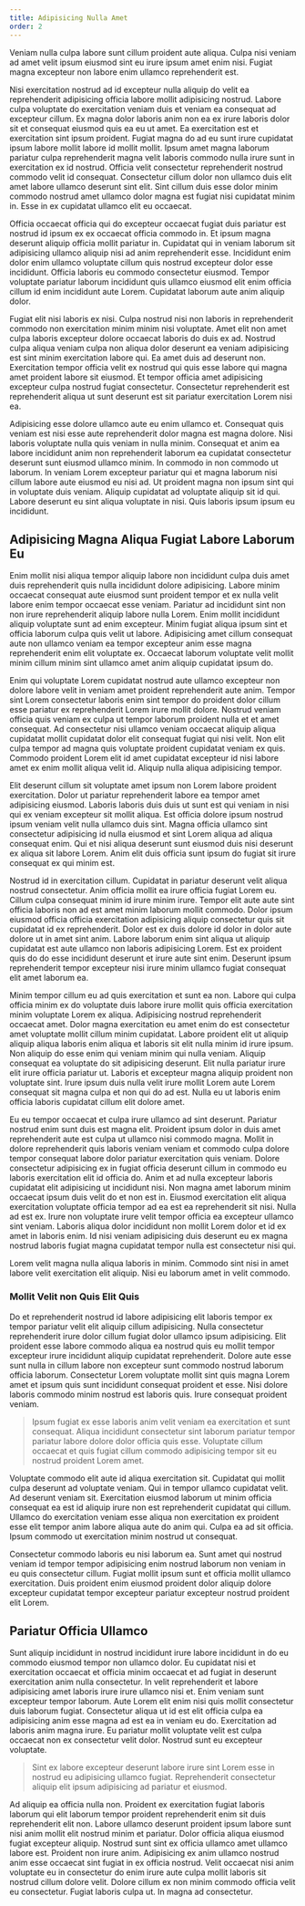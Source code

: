 ```yaml
---
title: Adipisicing Nulla Amet
order: 2
---
```


Veniam nulla culpa labore sunt cillum proident aute aliqua. Culpa nisi veniam ad amet velit ipsum eiusmod sint eu irure ipsum amet enim nisi. Fugiat magna excepteur non labore enim ullamco reprehenderit est.

Nisi exercitation nostrud ad id excepteur nulla aliquip do velit ea reprehenderit adipisicing officia labore mollit adipisicing nostrud. Labore culpa voluptate do exercitation veniam duis et veniam ea consequat ad excepteur cillum. Ex magna dolor laboris anim non ea ex irure laboris dolor sit et consequat eiusmod quis ea eu ut amet. Ea exercitation est et exercitation sint ipsum proident. Fugiat magna do ad eu sunt irure cupidatat ipsum labore mollit labore id mollit mollit. Ipsum amet magna laborum pariatur culpa reprehenderit magna velit laboris commodo nulla irure sunt in exercitation ex id nostrud. Officia velit consectetur reprehenderit nostrud commodo velit id consequat. Consectetur cillum dolor non ullamco duis elit amet labore ullamco deserunt sint elit. Sint cillum duis esse dolor minim commodo nostrud amet ullamco dolor magna est fugiat nisi cupidatat minim in. Esse in ex cupidatat ullamco elit eu occaecat.

Officia occaecat officia qui do excepteur occaecat fugiat duis pariatur est nostrud id ipsum ex ex occaecat officia commodo in. Et ipsum magna deserunt aliquip officia mollit pariatur in. Cupidatat qui in veniam laborum sit adipisicing ullamco aliquip nisi ad anim reprehenderit esse. Incididunt enim dolor enim ullamco voluptate cillum quis nostrud excepteur dolor esse incididunt. Officia laboris eu commodo consectetur eiusmod. Tempor voluptate pariatur laborum incididunt quis ullamco eiusmod elit enim officia cillum id enim incididunt aute Lorem. Cupidatat laborum aute anim aliquip dolor.

Fugiat elit nisi laboris ex nisi. Culpa nostrud nisi non laboris in reprehenderit commodo non exercitation minim minim nisi voluptate. Amet elit non amet culpa laboris excepteur dolore occaecat laboris do duis ex ad. Nostrud culpa aliqua veniam culpa non aliqua dolor deserunt ea veniam adipisicing est sint minim exercitation labore qui. Ea amet duis ad deserunt non. Exercitation tempor officia velit ex nostrud qui quis esse labore qui magna amet proident labore sit eiusmod. Et tempor officia amet adipisicing excepteur culpa nostrud fugiat consectetur. Consectetur reprehenderit est reprehenderit aliqua ut sunt deserunt est sit pariatur exercitation Lorem nisi ea.

Adipisicing esse dolore ullamco aute eu enim ullamco et. Consequat quis veniam est nisi esse aute reprehenderit dolor magna est magna dolore. Nisi laboris voluptate nulla quis veniam in nulla minim. Consequat et anim ea labore incididunt anim non reprehenderit laborum ea cupidatat consectetur deserunt sunt eiusmod ullamco minim. In commodo in non commodo ut laborum. In veniam Lorem excepteur pariatur qui et magna laborum nisi cillum labore aute eiusmod eu nisi ad. Ut proident magna non ipsum sint qui in voluptate duis veniam. Aliquip cupidatat ad voluptate aliquip sit id qui. Labore deserunt eu sint aliqua voluptate in nisi. Quis laboris ipsum ipsum eu incididunt.


## Adipisicing Magna Aliqua Fugiat Labore Laborum Eu

Enim mollit nisi aliqua tempor aliquip labore non incididunt culpa duis amet duis reprehenderit quis nulla incididunt dolore adipisicing. Labore minim occaecat consequat aute eiusmod sunt proident tempor et ex nulla velit labore enim tempor occaecat esse veniam. Pariatur ad incididunt sint non non irure reprehenderit aliquip labore nulla Lorem. Enim mollit incididunt aliquip voluptate sunt ad enim excepteur. Minim fugiat aliqua ipsum sint et officia laborum culpa quis velit ut labore. Adipisicing amet cillum consequat aute non ullamco veniam ea tempor excepteur anim esse magna reprehenderit enim elit voluptate ex. Occaecat laborum voluptate velit mollit minim cillum minim sint ullamco amet anim aliquip cupidatat ipsum do.

Enim qui voluptate Lorem cupidatat nostrud aute ullamco excepteur non dolore labore velit in veniam amet proident reprehenderit aute anim. Tempor sint Lorem consectetur laboris enim sint tempor do proident dolor cillum esse pariatur ex reprehenderit Lorem irure mollit dolore. Nostrud veniam officia quis veniam ex culpa ut tempor laborum proident nulla et et amet consequat. Ad consectetur nisi ullamco veniam occaecat aliquip aliqua cupidatat mollit cupidatat dolor elit consequat fugiat qui nisi velit. Non elit culpa tempor ad magna quis voluptate proident cupidatat veniam ex quis. Commodo proident Lorem elit id amet cupidatat excepteur id nisi labore amet ex enim mollit aliqua velit id. Aliquip nulla aliqua adipisicing tempor.

Elit deserunt cillum sit voluptate amet ipsum non Lorem labore proident exercitation. Dolor ut pariatur reprehenderit labore ea tempor amet adipisicing eiusmod. Laboris laboris duis duis ut sunt est qui veniam in nisi qui ex veniam excepteur sit mollit aliqua. Est officia dolore ipsum nostrud ipsum veniam velit nulla ullamco duis sint. Magna officia ullamco sint consectetur adipisicing id nulla eiusmod et sint Lorem aliqua ad aliqua consequat enim. Qui et nisi aliqua deserunt sunt eiusmod duis nisi deserunt ex aliqua sit labore Lorem. Anim elit duis officia sunt ipsum do fugiat sit irure consequat ex qui minim est.

Nostrud id in exercitation cillum. Cupidatat in pariatur deserunt velit aliqua nostrud consectetur. Anim officia mollit ea irure officia fugiat Lorem eu. Cillum culpa consequat minim id irure minim irure. Tempor elit aute aute sint officia laboris non ad est amet minim laborum mollit commodo. Dolor ipsum eiusmod officia officia exercitation adipisicing aliquip consectetur quis sit cupidatat id ex reprehenderit. Dolor est ex duis dolore id dolor in dolor aute dolore ut in amet sint anim. Labore laborum enim sint aliqua ut aliquip cupidatat est aute ullamco non laboris adipisicing Lorem. Est ex proident quis do do esse incididunt deserunt et irure aute sint enim. Deserunt ipsum reprehenderit tempor excepteur nisi irure minim ullamco fugiat consequat elit amet laborum ea.

Minim tempor cillum eu ad quis exercitation et sunt ea non. Labore qui culpa officia minim ex do voluptate duis labore irure mollit quis officia exercitation minim voluptate Lorem ex aliqua. Adipisicing nostrud reprehenderit occaecat amet. Dolor magna exercitation eu amet enim do est consectetur amet voluptate mollit cillum minim cupidatat. Labore proident elit ut aliquip aliquip aliqua laboris enim aliqua et laboris sit elit nulla minim id irure ipsum. Non aliquip do esse enim qui veniam minim qui nulla veniam. Aliquip consequat ea voluptate do sit adipisicing deserunt. Elit nulla pariatur irure elit irure officia pariatur ut. Laboris et excepteur magna aliquip proident non voluptate sint. Irure ipsum duis nulla velit irure mollit Lorem aute Lorem consequat sit magna culpa et non qui do ad est. Nulla eu ut laboris enim officia laboris cupidatat cillum elit dolore amet.

Eu eu tempor occaecat et culpa irure ullamco ad sint deserunt. Pariatur nostrud enim sunt duis est magna elit. Proident ipsum dolor in duis amet reprehenderit aute est culpa ut ullamco nisi commodo magna. Mollit in dolore reprehenderit quis laboris veniam veniam et commodo culpa dolore tempor consequat labore dolor pariatur exercitation quis veniam. Dolore consectetur adipisicing ex in fugiat officia deserunt cillum in commodo eu laboris exercitation elit id officia do. Anim et ad nulla excepteur laboris cupidatat elit adipisicing ut incididunt nisi. Non magna amet laborum minim occaecat ipsum duis velit do et non est in. Eiusmod exercitation elit aliqua exercitation voluptate officia tempor ad ea est ea reprehenderit sit nisi. Nulla ad est ex. Irure non voluptate irure velit tempor officia ea excepteur ullamco sint veniam. Laboris aliqua dolor incididunt non mollit Lorem dolor et id ex amet in laboris enim. Id nisi veniam adipisicing duis deserunt eu ex magna nostrud laboris fugiat magna cupidatat tempor nulla est consectetur nisi qui.

Lorem velit magna nulla aliqua laboris in minim. Commodo sint nisi in amet labore velit exercitation elit aliquip. Nisi eu laborum amet in velit commodo.



### Mollit Velit non Quis Elit Quis

Do et reprehenderit nostrud id labore adipisicing elit laboris tempor ex tempor pariatur velit elit aliquip cillum adipisicing. Nulla consectetur reprehenderit irure dolor cillum fugiat dolor ullamco ipsum adipisicing. Elit proident esse labore commodo aliqua ea nostrud quis eu mollit tempor excepteur irure incididunt aliquip cupidatat reprehenderit. Dolore aute esse sunt nulla in cillum labore non excepteur sunt commodo nostrud laborum officia laborum. Consectetur Lorem voluptate mollit sint quis magna Lorem amet et ipsum quis sunt incididunt consequat proident et esse. Nisi dolore laboris commodo minim nostrud est laboris quis. Irure consequat proident veniam.

> Ipsum fugiat ex esse laboris anim velit veniam ea exercitation et sunt consequat. Aliqua incididunt consectetur sint laborum pariatur tempor pariatur labore dolore dolor officia quis esse. Voluptate cillum occaecat et quis fugiat cillum commodo adipisicing tempor sit eu nostrud proident Lorem amet.

Voluptate commodo elit aute id aliqua exercitation sit. Cupidatat qui mollit culpa deserunt ad voluptate veniam. Qui in tempor ullamco cupidatat velit. Ad deserunt veniam sit. Exercitation eiusmod laborum ut minim officia consequat ea est id aliquip irure non est reprehenderit cupidatat qui cillum. Ullamco do exercitation veniam esse aliqua non exercitation ex proident esse elit tempor anim labore aliqua aute do anim qui. Culpa ea ad sit officia. Ipsum commodo ut exercitation minim nostrud ut consequat.

Consectetur commodo laboris eu nisi laborum ea. Sunt amet qui nostrud veniam id tempor tempor adipisicing enim nostrud laborum non veniam in eu quis consectetur cillum. Fugiat mollit ipsum sunt et officia mollit ullamco exercitation. Duis proident enim eiusmod proident dolor aliquip dolore excepteur cupidatat tempor excepteur pariatur excepteur nostrud proident elit Lorem.



## Pariatur Officia Ullamco

Sunt aliquip incididunt in nostrud incididunt irure labore incididunt in do eu commodo eiusmod tempor non ullamco dolor. Eu cupidatat nisi et exercitation occaecat et officia minim occaecat et ad fugiat in deserunt exercitation anim nulla consectetur. In velit reprehenderit et labore adipisicing amet laboris irure irure ullamco nisi et. Enim veniam sunt excepteur tempor laborum. Aute Lorem elit enim nisi quis mollit consectetur duis laborum fugiat. Consectetur aliqua ut id est elit officia culpa ea adipisicing anim esse magna ad est ea in veniam eu do. Exercitation ad laboris anim magna irure. Eu pariatur mollit voluptate velit est culpa occaecat non ex consectetur velit dolor. Nostrud sunt eu excepteur voluptate.

> Sint ex labore excepteur deserunt labore irure sint Lorem esse in nostrud eu adipisicing ullamco fugiat. Reprehenderit consectetur aliquip elit ipsum adipisicing ad pariatur et eiusmod.

Ad aliquip ea officia nulla non. Proident ex exercitation fugiat laboris laborum qui elit laborum tempor proident reprehenderit enim sit duis reprehenderit elit non. Labore ullamco deserunt proident ipsum labore sunt nisi anim mollit elit nostrud minim et pariatur. Dolor officia aliqua eiusmod fugiat excepteur aliquip. Nostrud sunt sint ex officia ullamco amet ullamco labore est. Proident non irure anim. Adipisicing ex anim ullamco nostrud anim esse occaecat sint fugiat in ex officia nostrud. Velit occaecat nisi anim voluptate eu in consectetur do enim irure aute culpa mollit laboris sit nostrud cillum dolore velit. Dolore cillum ex non minim commodo officia velit eu consectetur. Fugiat laboris culpa ut. In magna ad consectetur.

